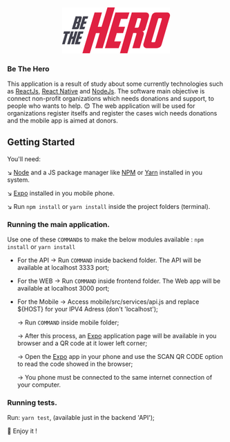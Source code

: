 <h4 align="center">
<img src="./frontend/src/assets/logo.svg" width="250px" /><br>
</h4>

### Be The Hero
 This application is a result of study about some currently technologies such as [ReactJs](https://reactjs.org/), [React Native](https://reactnative.dev/) and [NodeJs](https://nodejs.org/en/). The software main objective is connect non-profit organizations which needs donations and support, to people who wants to help. :blush:
 The web application will be used for organizations register itselfs and register the cases wich needs donations and the mobile app is aimed at donors.
## Getting Started
   You'll need:
  
  :arrow_lower_right: [Node](https://nodejs.org/en/) and a JS package manager like [NPM](https://nodejs.org/en/) or [Yarn](https://yarnpkg.com/) installed in you system.
  
  :arrow_lower_right: [Expo](https://expo.io/) installed in you mobile phone.
  
  :arrow_lower_right: Run ``` npm install ``` or ``` yarn install ``` inside the project folders (terminal).
  
### Running the main application.

   Use one of these ```COMMAND```s to make the below modules available :  ``` npm install ``` or ``` yarn install ```
   
   * For the API -> Run ```COMMAND``` inside backend folder. The API will be available at localhost 3333 port;
   
   * For the WEB -> Run ```COMMAND``` inside frontend folder. The Web app will be available at localhost 3000 port;
   
   * For the Mobile -> Access mobile/src/services/api.js and replace ${HOST} for your IPV4 Adress (don't 'localhost');
      
      -> Run ```COMMAND``` inside mobile folder;
   
      -> After this process, an [Expo](https://expo.io/) application page will be available in you browser and a QR code at it lower left corner;
   
      -> Open the [Expo](https://expo.io/) app in your phone and use the SCAN QR CODE option to read the code showed in the browser;
      
      -> You phone must be connected to the same internet connection of your computer.


### Running tests.

   Run: ``` yarn test ```, (available just in the backend 'API');
      
   :ghost: Enjoy it !
   
    
